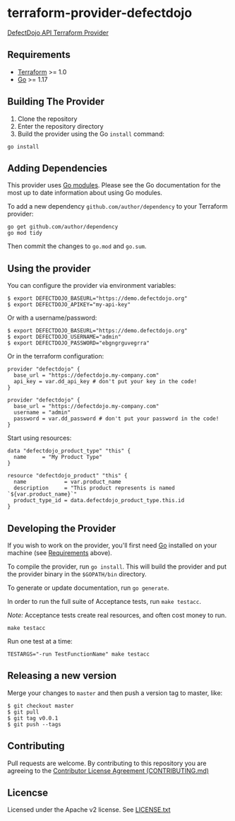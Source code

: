 # terraform-provider-defectdojo

[DefectDojo API Terraform Provider](https://registry.terraform.io/providers/doximity/defectdojo)

## Requirements

- [Terraform](https://www.terraform.io/downloads.html) >= 1.0
- [Go](https://golang.org/doc/install) >= 1.17

## Building The Provider

1. Clone the repository
1. Enter the repository directory
1. Build the provider using the Go `install` command:

```shell
go install
```

## Adding Dependencies

This provider uses [Go modules](https://github.com/golang/go/wiki/Modules).
Please see the Go documentation for the most up to date information about using Go modules.

To add a new dependency `github.com/author/dependency` to your Terraform provider:

```shell
go get github.com/author/dependency
go mod tidy
```

Then commit the changes to `go.mod` and `go.sum`.

## Using the provider

You can configure the provider via environment variables:
```
$ export DEFECTDOJO_BASEURL="https://demo.defectdojo.org"
$ export DEFECTDOJO_APIKEY="my-api-key"
```

Or with a username/password:

```
$ export DEFECTDOJO_BASEURL="https://demo.defectdojo.org"
$ export DEFECTDOJO_USERNAME="admin"
$ export DEFECTDOJO_PASSWORD="ebgngrguvegrra"
```

Or in the terraform configuration:

```hcl
provider "defectdojo" {
  base_url = "https://defectdojo.my-company.com"
  api_key = var.dd_api_key # don't put your key in the code!
}
```

```hcl
provider "defectdojo" {
  base_url = "https://defectdojo.my-company.com"
  username = "admin"
  password = var.dd_password # don't put your password in the code!
}
```

Start using resources:

```
data "defectdojo_product_type" "this" {
  name     = "My Product Type"
}

resource "defectdojo_product" "this" {
  name            = var.product_name
  description     = "This product represents is named `${var.product_name}`"
  product_type_id = data.defectdojo_product_type.this.id
}
```

## Developing the Provider

If you wish to work on the provider, you'll first need [Go](http://www.golang.org) installed on your machine (see [Requirements](#requirements) above).

To compile the provider, run `go install`. This will build the provider and put the provider binary in the `$GOPATH/bin` directory.

To generate or update documentation, run `go generate`.

In order to run the full suite of Acceptance tests, run `make testacc`.

*Note:* Acceptance tests create real resources, and often cost money to run.

```shell
make testacc
```

Run one test at a time:

```shell
TESTARGS="-run TestFunctionName" make testacc
```

## Releasing a new version

Merge your changes to `master` and then push a version tag to master, like:

```
$ git checkout master
$ git pull
$ git tag v0.0.1
$ git push --tags
```

## Contributing

Pull requests are welcome. By contributing to this repository you are agreeing to the [Contributor License Agreement (CONTRIBUTING.md)](./CONTRIBUTING.md)

## Licencse

Licensed under the Apache v2 license. See [LICENSE.txt](./LICENSE.txt)
